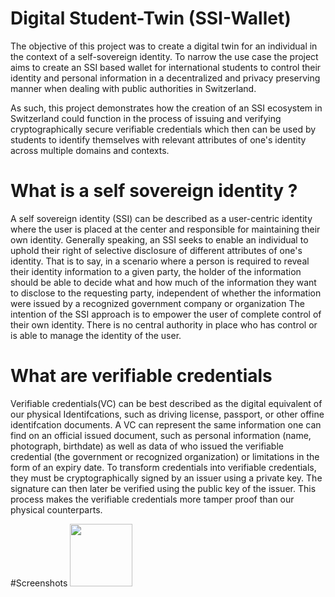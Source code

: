 # Digital Student-Twin (SSI-Wallet)

The objective of this project was to create a digital twin for an individual in
the context of a self-sovereign identity. To narrow the use case the project aims 
to create an SSI based wallet for international students to control their identity
and personal information in a decentralized and privacy preserving manner when dealing 
with public authorities in Switzerland.

As such, this project demonstrates how the creation of an SSI ecosystem in Switzerland
could function in the process of issuing and verifying cryptographically secure verifiable 
credentials which then can be used by students to identify themselves with relevant attributes
of one's identity across multiple domains and contexts.


# What is a self sovereign identity ?

A self sovereign identity (SSI) can be described as a user-centric identity where
the user is placed at the center and responsible for maintaining their own identity. Generally
speaking, an SSI seeks to enable an individual to uphold their right of selective
disclosure of different attributes of one's identity. That is to say, in a scenario where a 
person is required to reveal their identity information to a given party, the holder of the information should be able to decide what
and how much of the information they want to disclose to the requesting party, independent
of whether the information were issued by a recognized government company
or organization
The intention of the SSI approach is to empower the user of complete control of their own
identity. There is no central authority in place who has control or is able to manage the
identity of the user.

# What are verifiable credentials

Verifiable credentials(VC) can be best described as the digital equivalent of our physical Identifcations, such as driving
license, passport, or other offine identifcation documents. A VC can represent the same information one can find on an official issued document,
such as personal information (name, photograph, birthdate) as well as data of who issued
the verifiable credential (the government or recognized organization) or limitations in the
form of an expiry date. To transform credentials into verifiable credentials, they must be cryptographically
signed by an issuer using a private key. The signature can then later be verified using
the public key of the issuer. This process makes the verifiable credentials more
tamper proof than our physical counterparts.

#Screenshots
<img src= "images/home_page.jpg" width = "100">


